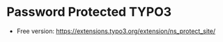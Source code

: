 # Password Protected TYPO3

- Free version: https://extensions.typo3.org/extension/ns_protect_site/
